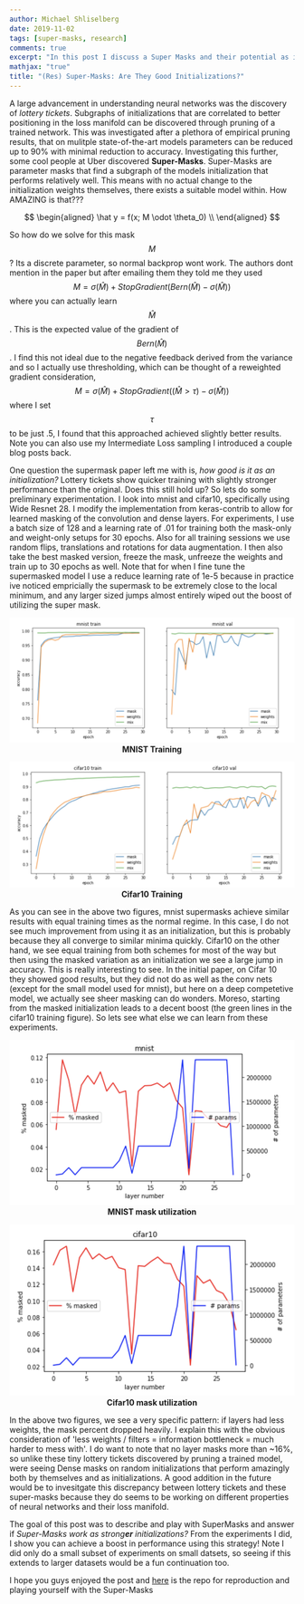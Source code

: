 ```yaml
---
author: Michael Shliselberg
date: 2019-11-02
tags: [super-masks, research]
comments: true
excerpt: "In this post I discuss a Super Masks and their potential as initializations, similar to the lottery ticket hypothesis"
mathjax: "true"
title: "(Res) Super-Masks: Are They Good Initializations?"
---   
```


A large advancement in understanding neural networks was the discovery of *lottery tickets*. Subgraphs of initializations that are correlated to better positioning in the loss manifold can be discovered through pruning of a trained network. This was investigated after a plethora of empirical pruning results, that on mulitple state-of-the-art models parameters can be reduced up to 90% with minimal reduction to accuracy. Investigating this further, some cool people at Uber discovered **Super-Masks**. Super-Masks are parameter masks that find a subgraph of the models initialization that performs relatively well. This means with no actual change to the initialization weights themselves, there exists a suitable model within. How AMAZING is that???  

$$
\begin{aligned}
\hat y = f(x; M \odot \theta_0) \\
\end{aligned}
$$

So how do we solve for this mask $$M$$? Its a discrete parameter, so normal backprop wont work. The authors dont mention in the paper but after emailing them they told me they used $$M = \sigma(\hat M) + StopGradient(Bern(\hat M) - \sigma(\hat M))$$ where you can actually learn $$\hat M$$. This is the expected value of the gradient of $$Bern(\hat M)$$. I find this not ideal due to the negative feedback derived from the variance and so I actually use thresholding, which can be thought of a reweighted gradient consideration, $$M = \sigma(\hat M) + StopGradient((\hat M > \tau) - \sigma(\hat M))$$ where I set $$\tau$$ to be just .5, I found that this approached achieved slightly better results. Note you can also use my Intermediate Loss sampling I introduced a couple blog posts back.  

One question the supermask paper left me with is, *how good is it as an initialization?* Lottery tickets show quicker training with slightly stronger performance than the original. Does this still hold up? So lets do some preliminary experimentation. I look into mnist and cifar10, specifically using Wide Resnet 28. I modify the implementation from keras-contrib to allow for learned masking of the convolution and dense layers. For experiments, I use a batch size of 128 and a learning rate of .01 for training both the mask-only and weight-only setups for 30 epochs. Also for all training sessions we use random flips, translations and rotations for data augmentation. I then also take the best masked version, freeze the mask, unfreeze the weights and train up to 30 epochs as well. Note that for when I fine tune the supermasked model I use a reduce learning rate of 1e-5 because in practice ive noticed empricially the supermask to be extremely close to the local minimum, and any larger sized jumps almost entirely wiped out the boost of utilizing the super mask.  

<p align="center">
  <img src="/images/SuperMask/mnist_training.png">
  <br><b>MNIST Training</b>
</p>  

<p align="center">
  <img src="/images/SuperMask/cifar10_training.png">
  <br><b>Cifar10 Training</b>
</p>  

As you can see in the above two figures, mnist supermasks achieve similar results with equal training times as the normal regime. In this case, I do not see much improvement from using it as an initialization, but this is probably because they all converge to similar minima quickly. Cifar10 on the other hand, we see equal training from both schemes for most of the way but then using the masked variation as an initialization we see a large jump in accuracy. This is really interesting to see. In the initial paper, on Cifar 10 they showed good results, but they did not do as well as the conv nets (except for the small model used for mnist), but here on a deep competetive model, we actually see sheer masking can do wonders. Moreso, starting from the masked initialization leads to a decent boost (the green lines in the cifar10 training figure). So lets see what else we can learn from these experiments.  

<p align="center">
  <img src="/images/SuperMask/mnist_percent_vs_nparams.png">
  <br><b>MNIST mask utilization</b>
</p>  

<p align="center">
  <img src="/images/SuperMask/cifar10_percent_vs_nparams.png">
  <br><b>Cifar10 mask utilization</b>
</p>   

In the above two figures, we see a very specific pattern: if layers had less weights, the mask percent dropped heavily. I explain this with the obvious consideration of 'less weights / filters = information bottleneck = much harder to mess with'. I do want to note that no layer masks more than ~16%, so unlike these tiny lottery tickets discovered by pruning a trained model, were seeing Dense masks on random initializations that perform amazingly both by themselves and as initializations. A good addition in the future would be to invesitgate this discrepancy between lottery tickets and these super-masks because they do seems to be working on different properties of neural networks and their loss manifold.    

The goal of this post was to describe and play with SuperMasks and answer if *Super-Masks work as strong**er** initializations?* From the experiments I did, I show you can achieve a boost in performance using this strategy! Note I did only do a small subset of experiments on small datsets, so seeing if this extends to larger datasets would be a fun continuation too.     

I hope you guys enjoyed the post and [here](https://github.com/mshlis/SuperMasks) is the repo for reproduction and playing yourself with the Super-Masks